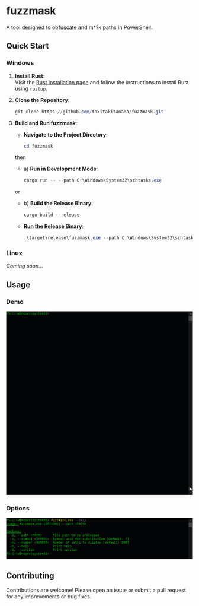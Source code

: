 # fuzzmask

A tool designed to obfuscate and m*?k paths in PowerShell.

## Quick Start

### Windows

1. **Install Rust**:  
   Visit the [Rust installation page](https://www.rust-lang.org/tools/install) and follow the instructions to install Rust using `rustup`.

2. **Clone the Repository**:
    ```powershell
    git clone https://github.com/takitakitanana/fuzzmask.git
    ```

3. **Build and Run fuzzmask**:

    - **Navigate to the Project Directory**:
        ```powershell
        cd fuzzmask
        ```

    then

    - a) **Run in Development Mode**:
        ```powershell
        cargo run -- --path C:\Windows\System32\schtasks.exe
        ```

    or

    - b) **Build the Release Binary**:
        ```powershell
        cargo build --release
        ```

    - **Run the Release Binary**:
        ```powershell
        .\target\release\fuzzmask.exe --path C:\Windows\System32\schtasks.exe
        ```

### Linux

*Coming soon...*

## Usage

### Demo

![Demo](docs/images/demo.gif)

### Options

![Options](docs/images/options.png)

## Contributing

Contributions are welcome! Please open an issue or submit a pull request for any improvements or bug fixes.
